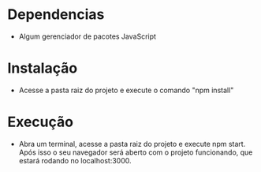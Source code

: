 # Dependencias

* Algum gerenciador de pacotes JavaScript

# Instalação

* Acesse a pasta raiz do projeto e execute o comando "npm install"

# Execução

* Abra um terminal, acesse a pasta raiz do projeto e execute npm start. Após isso o seu navegador será aberto com o projeto funcionando, que estará rodando no localhost:3000.




